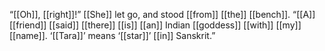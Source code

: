“[[Oh]], [[right]]!” [[She]] let go, and stood [[from]] [[the]] [[bench]]. “[[A]] [[friend]] [[said]] [[there]] [[is]] [[an]] Indian [[goddess]] [[with]] [[my]] [[name]]. ‘[[Tara]]’ means ‘[[star]]’ [[in]] Sanskrit.”  

